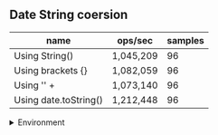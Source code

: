 ## Date String coersion

|name|ops/sec|samples|
|-|-|-|
|Using String()|1,045,209|96|
|Using brackets {}|1,082,059|96|
|Using '' + |1,073,140|96|
|Using date.toString()|1,212,448|96|


<details>
<summary>Environment</summary>

* __Machine:__ linux x64 | 4 vCPUs | 15.6GB Mem
* __Run:__ Sun Mar 10 2024 15:46:44 GMT+0000 (Coordinated Universal Time)
</details>

<!--
{"environment":{"platform":"linux","arch":"x64","cpus":4,"totalMemory":15.606491088867188},"benchmarks":[{"name":"Using String()","opsSec":1045208.9400810722,"samples":4},{"name":"Using brackets {}","opsSec":1082059.1883080392,"samples":4},{"name":"Using '' + ","opsSec":1073140.299435095,"samples":5},{"name":"Using date.toString()","opsSec":1212448.0526477466,"samples":6}]}-->
